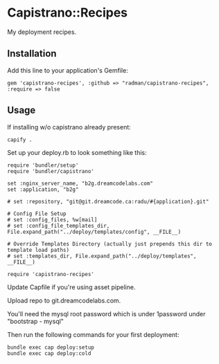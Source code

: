 # Capistrano::Recipes

My deployment recipes.

## Installation

Add this line to your application's Gemfile:

    gem 'capistrano-recipes', :github => "radman/capistrano-recipes", :require => false

## Usage

If installing w/o capistrano already present:

    capify .

Set up your deploy.rb to look something like this:

    require 'bundler/setup'
    require 'bundler/capistrano'

    set :nginx_server_name, "b2g.dreamcodelabs.com"
    set :application, "b2g"
    
    # set :repository, "git@git.dreamcode.ca:radu/#{application}.git"
    
    # Config File Setup
    # set :config_files, %w[mail]
    # set :config_file_templates_dir, File.expand_path("../deploy/templates/config", __FILE__)
    
    # Override Templates Directory (actually just prepends this dir to template load paths)
    # set :templates_dir, File.expand_path("../deploy/templates", __FILE__)

    require 'capistrano-recipes'
    
Update Capfile if you're using asset pipeline.

Upload repo to git.dreamcodelabs.com.

You'll need the mysql root password which is under 1password under "bootstrap - mysql"

Then run the following commands for your first deployment:

    bundle exec cap deploy:setup
    bundle exec cap deploy:cold
